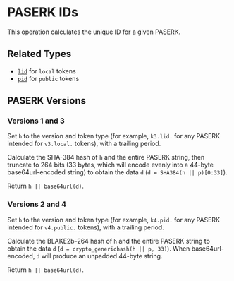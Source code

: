# PASERK IDs

This operation calculates the unique ID for a given PASERK.

## Related Types

* [`lid`](../types/lid.md) for `local` tokens
* [`pid`](../types/pid.md) for `public` tokens

## PASERK Versions

### Versions 1 and 3

Set `h` to the version and token type (for example, `k3.lid.` for
any PASERK intended for `v3.local.` tokens), with a trailing period.

Calculate the SHA-384 hash of `h` and the entire PASERK string,
then truncate to 264 bits (33 bytes, which will encode evenly into a
44-byte base64url-encoded string) to obtain the data `d`
(`d = SHA384(h || p)[0:33]`).

Return `h || base64url(d)`.

### Versions 2 and 4

Set `h` to the version and token type (for example, `k4.pid.` for
any PASERK intended for `v4.public.` tokens), with a trailing period.

Calculate the BLAKE2b-264 hash of `h` and the entire PASERK string
to obtain the data `d` (`d = crypto_generichash(h || p, 33)`).
When base64url-encoded, `d` will produce an unpadded 44-byte string.

Return `h || base64url(d)`.

